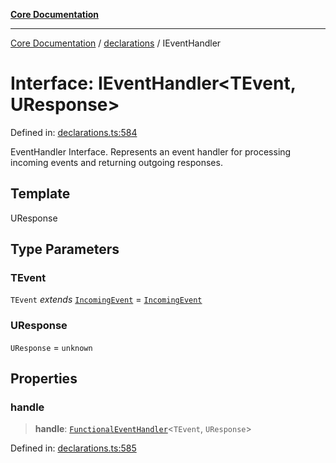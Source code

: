 [**Core Documentation**](../../README.md)

***

[Core Documentation](../../README.md) / [declarations](../README.md) / IEventHandler

# Interface: IEventHandler\<TEvent, UResponse\>

Defined in: [declarations.ts:584](https://github.com/stonemjs/core/blob/b1f29857c7f1e529739f22d486494bed3b22d2c6/src/declarations.ts#L584)

EventHandler Interface.
Represents an event handler for processing incoming events and returning outgoing responses.

## Template

UResponse

## Type Parameters

### TEvent

`TEvent` *extends* [`IncomingEvent`](../../events/IncomingEvent/classes/IncomingEvent.md) = [`IncomingEvent`](../../events/IncomingEvent/classes/IncomingEvent.md)

### UResponse

`UResponse` = `unknown`

## Properties

### handle

> **handle**: [`FunctionalEventHandler`](../type-aliases/FunctionalEventHandler.md)\<`TEvent`, `UResponse`\>

Defined in: [declarations.ts:585](https://github.com/stonemjs/core/blob/b1f29857c7f1e529739f22d486494bed3b22d2c6/src/declarations.ts#L585)
